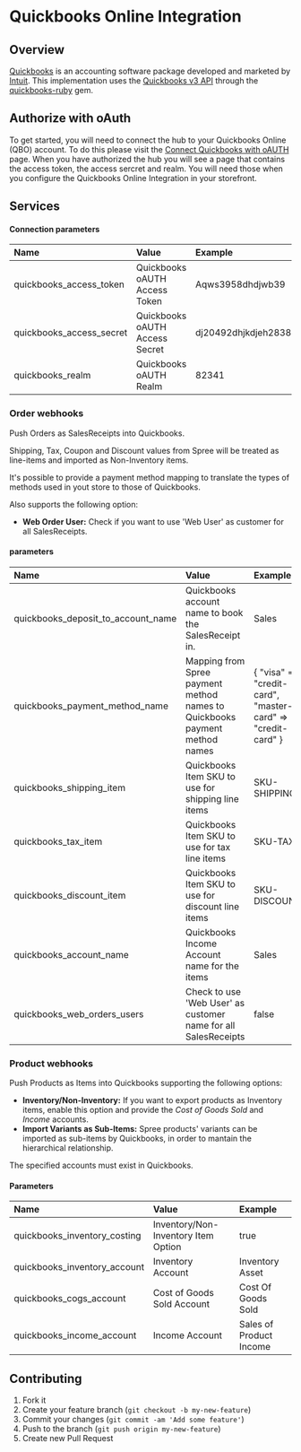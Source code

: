 # Quickbooks Online Integration

## Overview

[Quickbooks](http://quickbooks.intuit.com) is an accounting software package developed and marketed by [Intuit](http://www.intuit.com). This implementation uses the [Quickbooks v3 API](https://developer.intuit.com/apiexplorer?apiname=V3QBO) through the [quickbooks-ruby](https://github.com/ruckus/quickbooks-ruby) gem.

## Authorize with oAuth
To get started, you will need to connect the hub to your Quickbooks Online (QBO) account. To do this please visit the [Connect Quickbooks with oAUTH](http://spreecommerce.com/quickbooks) page. When you have authorized the hub you will see a page that contains the access token, the access sercret and realm. You will need those when you configure the Quickbooks Online Integration in your storefront. 

## Services

#### Connection parameters

| Name | Value | Example |
| :----| :-----| :------ |
| quickbooks_access_token | Quickbooks oAUTH Access Token |Aqws3958dhdjwb39|
| quickbooks_access_secret | Quickbooks oAUTH Access Secret |dj20492dhjkdjeh2838w7|
| quickbooks_realm | Quickbooks oAUTH Realm |82341|

### Order webhooks

Push Orders as SalesReceipts into Quickbooks.

Shipping, Tax, Coupon and Discount values from Spree will be treated as line-items and imported as Non-Inventory items.

It's possible to provide a payment method mapping to translate the types of methods used in yout store to those of Quickbooks.

Also supports the following option:

 - **Web Order User:** Check if you want to use 'Web User' as customer for all SalesReceipts.

#### parameters

| Name | Value | Example |
| :----| :-----| :------ |
| quickbooks_deposit_to_account_name | Quickbooks account name to book the SalesReceipt in. |Sales|
| quickbooks_payment_method_name | Mapping from Spree payment method names to Quickbooks payment method names |{ "visa" => "credit-card", "master-card" => "credit-card" }|
| quickbooks_shipping_item | Quickbooks Item SKU to use for shipping line items | SKU-SHIPPING |
| quickbooks_tax_item | Quickbooks Item SKU to use for tax line items |SKU-TAX|
| quickbooks_discount_item | Quickbooks Item SKU to use for discount line items |SKU-DISCOUNT|
| quickbooks_account_name | Quickbooks Income Account name for the items | Sales |
| quickbooks_web_orders_users | Check to use 'Web User' as customer name for all SalesReceipts | false|

### Product webhooks

Push Products as Items into Quickbooks supporting the following options:

 - **Inventory/Non-Inventory:** If you want to export products as Inventory items, enable this option and provide the *Cost of Goods Sold* and *Income* accounts.
 - **Import Variants as Sub-Items:** Spree products' variants can be imported as sub-items by Quickbooks, in order to mantain the hierarchical relationship.

The specified accounts must exist in Quickbooks.

#### Parameters

| Name | Value | Example |
| :----| :-----| :------ |
| quickbooks_inventory_costing | Inventory/Non-Inventory Item Option | true |
| quickbooks_inventory_account | Inventory Account | Inventory Asset |
| quickbooks_cogs_account | Cost of Goods Sold Account | Cost Of Goods Sold |
| quickbooks_income_account | Income Account | Sales of Product Income |

## Contributing

1. Fork it
2. Create your feature branch (`git checkout -b my-new-feature`)
3. Commit your changes (`git commit -am 'Add some feature'`)
4. Push to the branch (`git push origin my-new-feature`)
5. Create new Pull Request
